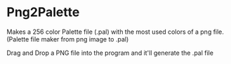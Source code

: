 # Png2Palette
Makes a 256 color Palette file (.pal) with the most used colors of a png file.
(Palette file maker from png image to .pal)

Drag and Drop a PNG file into the program and it'll generate the .pal file

